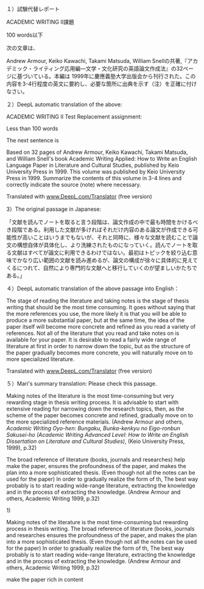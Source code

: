 １）試験代替レポート

ACADEMIC WRITING Ⅱ課題

100 words以下

次の文章は、

Andrew Armour, Keiko Kawachi, Takami Matsuda, William
Snellの共著,『アカデミック・ライティング応用編―文学・文化研究の英語論文作成法』の32ページに基づいている。本編は
1999年に慶應義塾大学出版会から刊行された。この内容を3-4行程度の英文に要約し、必要な箇所に出典を示す（注）を正確に付けなさい。

２）DeepL automatic translation of the above:

ACADEMIC WRITING II Test Replacement assignment:

Less than 100 words

The next sentence is

Based on 32 pages of Andrew Armour, Keiko Kawachi, Takami Matsuda, and
William Snell\'s book Academic Writing Applied: How to Write an English
Language Paper in Literature and Cultural Studies, published by Keio
University Press in 1999. This volume was published by Keio University
Press in 1999. Summarize the contents of this volume in 3-4 lines and
correctly indicate the source (note) where necessary.

Translated with www.DeepL.com/Translator (free version)

3）The original passage in Japanese:

「文献を読んでノートを取ると言う段階は、論文作成の中で最も時間をかけるべき段階である。利用した文献が多ければそれだけ内容のある論文が作成できる可能性が高いことはいうまでもないが、それと同時に、様々な文献を読むことで論文の構想自体が具体化し、より洗練されたものになっていく。読んでノートを取る文献はすべてが論文に利用できるわけではない。最初はトピックを絞り込む意味でかなり広い範囲の文献を読み進めるが、論文の構成が徐々に具体的に見えてくるにつれて、自然により専門的な文献へと移行していくのが望ましいかたちである。」

４）DeepL automatic translation of the above passage into English：

The stage of reading the literature and taking notes is the stage of
thesis writing that should be the most time consuming. It goes without
saying that the more references you use, the more likely it is that you
will be able to produce a more substantial paper, but at the same time,
the idea of the paper itself will become more concrete and refined as
you read a variety of references. Not all of the literature that you
read and take notes on is available for your paper. It is desirable to
read a fairly wide range of literature at first in order to narrow down
the topic, but as the structure of the paper gradually becomes more
concrete, you will naturally move on to more specialized literature.

Translated with www.DeepL.com/Translator (free version)

５）Mari's summary translation: Please check this passage.

Making notes of the literature is the most time-consuming but very
rewarding stage in thesis writing process. It is advisable to start with
extensive reading for narrowing down the research topics, then, as the
scheme of the paper becomes concrete and refined, gradually move on to
the more specialized reference materials. (Andrew Armour and others,
*Academic Writing Oyo-hen*: *Bungaku, Bunka-kenkyu no Eigo-ronbun
Sakusei-ho (Academic Writing Advanced Level: How to Write an English
Dissertation on Literature and Cultural Studies)*, (Keio University
Press, 1999), p.32)

The broad reference of literature (books, journals and researches) help
make the paper, ensures the profoundness of the paper, and makes the
plan into a more sophisticated thesis. (Even though not all the notes
can be used for the paper) In order to gradually realize the form of th,
The best way probably is to start reading wide-range literature,
extracting the knowledge and in the process of extracting the knowledge.
(Andrew Armour and others, Academic Writing 1999, p.32)

1\)

Making notes of the literature is the most time-consuming but rewarding
process in thesis writing. The broad reference of literature (books,
journals and researches ensures the profoundness of the paper, and makes
the plan into a more sophisticated thesis. (Even though not all the
notes can be used for the paper) In order to gradually realize the form
of th, The best way probably is to start reading wide-range literature,
extracting the knowledge and in the process of extracting the knowledge.
(Andrew Armour and others, Academic Writing 1999, p.32)

make the paper rich in content
